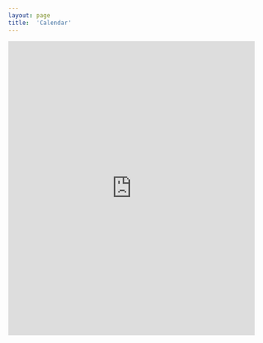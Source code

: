 ```yaml
---
layout: page
title:  'Calendar'
---
```


<iframe src="https://calendar.google.com/calendar/embed?title=Saline%20Crew&amp;height=600&amp;wkst=1&amp;bgcolor=%23FFFFFF&amp;src=salinecrew%40gmail.com&amp;color=%231B887A&amp;src=en.usa%23holiday%40group.v.calendar.google.com&amp;color=%23125A12&amp;ctz=America%2FNew_York" style="border-width:0" width="100%" height="600" frameborder="0" scrolling="no"></iframe>